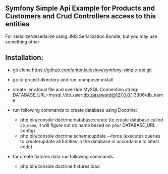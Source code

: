 ## Symfony Simple Api Example for Products and Customers and Crud Controllers access to this entities

For serialize/deserialize using JMS Serialization Bundle, but you may use something other

## Installation:

- git clone https://github.com/antonkuleshov/symfony-simple-api.git

- go to project directory and run: composer install

- create .env.local file and override MySQL Connection string: DATABASE_URL=mysql://db_user:db_password@127.0.0.1:3306/db_name

- run following commands to create database using Doctrine: 
    - php bin/console doctrine:database:create (to create database called `db_name`, it will figure out db name based on your DATABASE_URL config)		
    - php bin/console doctrine:schema:update --force (executes queries to create/update all Entities in the database in accordance to latest code)

- for create fixtures data run following commands:
    - php bin/console doctrine:fixtures:load